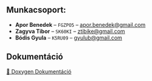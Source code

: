 ## Munkacsoport:

- **Apor Benedek** – `FGZPO5` – [apor.benedek@gmail.com](mailto:apor.benedek@gmail.com)
- **Zagyva Tibor** – `SK60KI` – [ztibike@gmail.com](mailto:ztibike@gmail.com)
- **Bódis Gyula** – `K5RU09` – [gyulub@gmail.com](mailto:gyulub@gmail.com)

## Dokumentáció
[🔗 Doxygen Dokumentáció](https://abenedek324.github.io/access-client/)
